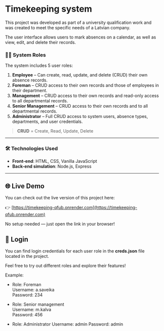 # Timekeeping system

This project was developed as part of a university qualification work and was created to meet the specific needs of a Latvian company.

The user interface allows users to mark absences on a calendar, as well as view, edit, and delete their records.

### 🧑‍💼 System Roles

The system includes 5 user roles:

1. **Employee** – Can create, read, update, and delete (CRUD) their own absence records.
2. **Foreman** – CRUD access to their own records and those of employees in their department.
3. **Management** – CRUD access to their own records and read-only access to all departmental records.
4. **Senior Management** – CRUD access to their own records and to all departmental records.
5. **Administrator** – Full CRUD access to system users, absence types, departments, and user credentials.

> **CRUD** = Create, Read, Update, Delete

---

### 🛠️ Technologies Used

- **Front-end**: HTML, CSS, Vanilla JavaScript  
- **Back-end simulation**: Node.js, Express

---

## 🌐 Live Demo

You can check out the live version of this project here:

👉 [https://timekeeping-qfub.onrender.com](https://timekeeping-qfub.onrender.com)

No setup needed — just open the link in your browser!

## 🔑 Login

You can find login credentials for each user role in the **creds.json** file located in the project.

Feel free to try out different roles and explore their features!

Example:

- Role: Foreman  
  Username: a.saveika  
  Password: 234

- Role: Senior management  
  Username: m.kalva  
  Password: 456

- Role: Administrator
  Username: admin
  Password: admin



